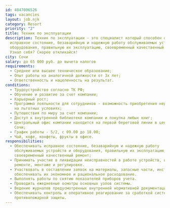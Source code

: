 ```yaml
---
id: 4847006526
tags: vacancies
layout: job.njk
category: Resort
priority: "2"
title: Техник по эксплуатации
description: Техник по эксплуатации - это специалист который способен обеспечить
  исправное состояние, безаварийную и надежную работу обслуживаемых устройств и
  оборудования, правильную их эксплуатацию, своевременный качественный ремонт.
  Узнал себя? Скорее откликайся!
city: Сочи
salary: до 65 000 руб. до вычета налогов
requirements:
  - Среднее или высшее техническое образование;
  - Опыт работы на аналогичной должности от 3х лет;
  - Ответственность и нацеленность на результат.
conditions:
  - Трудоустройство согласно ТК РФ;
  - Обучение и развитие за счет компании;
  - Карьерный рост;
  - Программа лояльности для сотрудников - возможность приобретения недвижимости
    на льготных условиях;
  - Путешествия по миру за счет компании;
  - Доступ к внутренней библиотеке компании и покупка любых книг;
  - Центральный офис компании находится на первой береговой линии в центре г.
    Сочи;
  - График работы - 5/2, с 09.00 до 18.00;
  - Чай, кофе, конфеты, фрукты в офисе.
responsibilities:
  - Обеспечивать исправное состояние, безаварийную и надежную работу
    обслуживаемых устройств и оборудования, правильную их эксплуатацию,
    своевременный качественный ремонт;
  - Принимать участие в ликвидации неисправностей в работе устройств, их
    ремонте, монтаже и регулировке.
  - Участвовать в составлении заявок на материалы, запасные части, инструмент и
    обеспечивать их экономное и рациональное расходование.
  - Выполнять работы по снятию показателей приборов учета.
  - Проводить ежедневные осмотры основных узлов системы.
  - Ведение журналов предусмотренных внутренней нормативной документацией.
  - Обеспечивать контроль и оперативное реагирование за сработкой системы
    противопожарной защиты.
---
```

